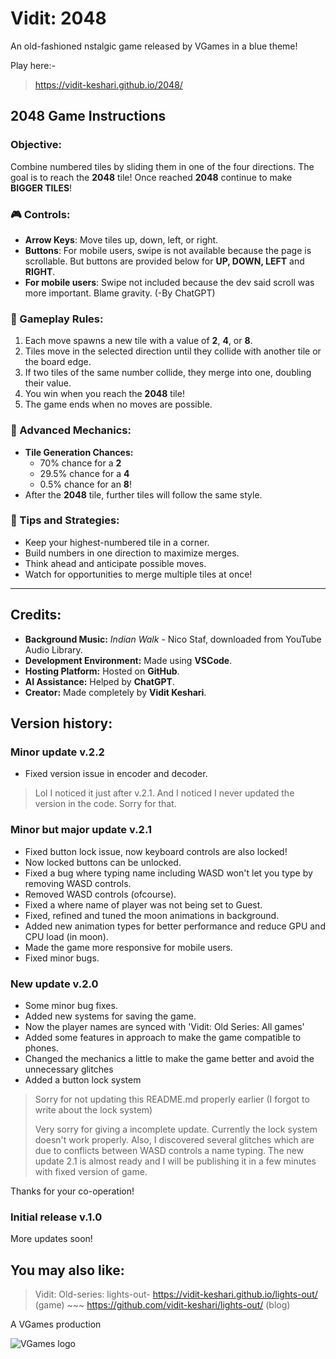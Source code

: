 # Vidit: 2048
An old-fashioned nstalgic game released by VGames in a blue theme!

Play here:-
> https://vidit-keshari.github.io/2048/

## 2048 Game Instructions

### Objective:
Combine numbered tiles by sliding them in one of the four directions. The goal is to reach the **2048** tile!
Once reached **2048** continue to make **BIGGER TILES**!

### 🎮 Controls:
- **Arrow Keys**: Move tiles up, down, left, or right.
- **Buttons**: For mobile users, swipe is not available because the page is scrollable. But buttons are provided below for **UP, DOWN, LEFT** and **RIGHT**.
- **For mobile users**: Swipe not included because the dev said scroll was more important. Blame gravity. (-By ChatGPT)

### 🔮 Gameplay Rules:
1. Each move spawns a new tile with a value of **2**, **4**, or **8**.
2. Tiles move in the selected direction until they collide with another tile or the board edge.
3. If two tiles of the same number collide, they merge into one, doubling their value.
4. You win when you reach the **2048** tile!
5. The game ends when no moves are possible.

### 🔄 Advanced Mechanics:
- **Tile Generation Chances:**  
  - 70% chance for a **2**  
  - 29.5% chance for a **4**  
  - 0.5% chance for an **8**!  
- After the **2048** tile, further tiles will follow the same style.

### 🚀 Tips and Strategies:
- Keep your highest-numbered tile in a corner.
- Build numbers in one direction to maximize merges.
- Think ahead and anticipate possible moves.
- Watch for opportunities to merge multiple tiles at once!

---

## Credits:
- **Background Music:** *Indian Walk* - Nico Staf, downloaded from YouTube Audio Library.
- **Development Environment:** Made using **VSCode**.
- **Hosting Platform:** Hosted on **GitHub**.
- **AI Assistance:** Helped by **ChatGPT**.
- **Creator:** Made completely by **Vidit Keshari**.

## Version history:

### Minor update v.2.2
- Fixed version issue in encoder and decoder.

> Lol I noticed it just after v.2.1. And I noticed I never updated the version in the code. Sorry for that.

### Minor but major update v.2.1
- Fixed button lock issue, now keyboard controls are also locked!
- Now locked buttons can be unlocked.
- Fixed a bug where typing name including WASD won't let you type by removing WASD controls.
- Removed WASD controls (ofcourse).
- Fixed a where name of player was not being set to Guest.
- Fixed, refined and tuned the moon animations in background.
- Added new animation types for better performance and reduce GPU and CPU load (in moon).
- Made the game more responsive for mobile users.
- Fixed minor bugs.

### New update v.2.0
- Some minor bug fixes.
- Added new systems for saving the game.
- Now the player names are synced with 'Vidit: Old Series: All games'
- Added some features in approach to make the game compatible to phones.
- Changed the mechanics a little to make the game better and avoid the unnecessary glitches
- Added a button lock system

> Sorry for not updating this README.md properly earlier (I forgot to write about the lock system)
>
> Very sorry for giving a incomplete update. Currently the lock system doesn't work properly. Also, I discovered several glitches which are due to
> conflicts between WASD controls a name typing. The new update 2.1 is almost ready and I will be publishing it in a few minutes with fixed version of game.

Thanks for your co-operation!

### Initial release v.1.0

More updates soon!

## You may also like:
> Vidit: Old-series: lights-out- https://vidit-keshari.github.io/lights-out/ (game) ~~~ https://github.com/vidit-keshari/lights-out/ (blog)

A VGames production

![VGames logo](https://github.com/user-attachments/assets/0596bb58-d776-45de-80ec-781cdb73d023)
